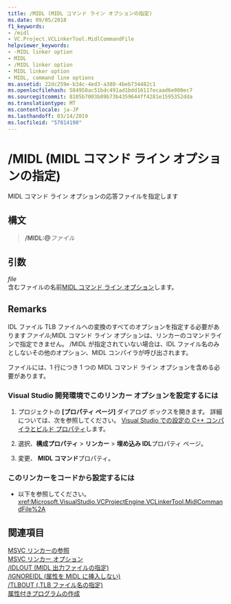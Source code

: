```yaml
---
title: /MIDL (MIDL コマンド ライン オプションの指定)
ms.date: 09/05/2018
f1_keywords:
- /midl
- VC.Project.VCLinkerTool.MidlCommandFile
helpviewer_keywords:
- -MIDL linker option
- MIDL
- /MIDL linker option
- MIDL linker option
- MIDL, command line options
ms.assetid: 22dc259e-b34c-4ed3-a380-4beb734482c1
ms.openlocfilehash: 584958ac51bdc491ad1bdd16117ecaad6e000ec7
ms.sourcegitcommit: 8105b7003b89b73b4359644ff4281e1595352dda
ms.translationtype: MT
ms.contentlocale: ja-JP
ms.lasthandoff: 03/14/2019
ms.locfileid: "57814190"
---
```

# <a name="midl-specify-midl-command-line-options"></a>/MIDL (MIDL コマンド ライン オプションの指定)

MIDL コマンド ライン オプションの応答ファイルを指定します

## <a name="syntax"></a>構文

> **/MIDL:\@**<em>ファイル</em>

## <a name="arguments"></a>引数

*file*<br/>
含むファイルの名前[MIDL コマンド ライン オプション](/windows/desktop/Midl/general-midl-command-line-syntax)します。

## <a name="remarks"></a>Remarks

IDL ファイル TLB ファイルへの変換のすべてのオプションを指定する必要があります*ファイル*;MIDL コマンド ライン オプションは、リンカーのコマンドラインで指定できません。 /MIDL が指定されていない場合は、IDL ファイル名のみとしないその他のオプション、MIDL コンパイラが呼び出されます。

ファイルには、1 行につき 1 つの MIDL コマンド ライン オプションを含める必要があります。

### <a name="to-set-this-linker-option-in-the-visual-studio-development-environment"></a>Visual Studio 開発環境でこのリンカー オプションを設定するには

1. プロジェクトの **[プロパティ ページ]** ダイアログ ボックスを開きます。 詳細については、次を参照してください。 [Visual Studio での設定の C++ コンパイラとビルド プロパティ](../working-with-project-properties.md)します。

1. 選択、**構成プロパティ** > **リンカー** > **埋め込み IDL**プロパティ ページ。

1. 変更、 **MIDL コマンド**プロパティ。

### <a name="to-set-this-linker-option-programmatically"></a>このリンカーをコードから設定するには

- 以下を参照してください。<xref:Microsoft.VisualStudio.VCProjectEngine.VCLinkerTool.MidlCommandFile%2A>

## <a name="see-also"></a>関連項目

[MSVC リンカーの参照](linking.md)<br/>
[MSVC リンカー オプション](linker-options.md)<br/>
[/IDLOUT (MIDL 出力ファイルの指定)](idlout-name-midl-output-files.md)<br/>
[/IGNOREIDL (属性を MIDL に挿入しない)](ignoreidl-don-t-process-attributes-into-midl.md)<br/>
[/TLBOUT (.TLB ファイル名の指定)](tlbout-name-dot-tlb-file.md)<br/>
[属性付きプログラムの作成](../../windows/building-an-attributed-program.md)
